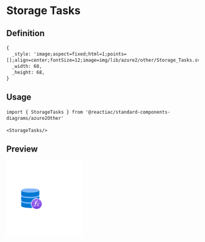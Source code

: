 # Storage Tasks

## Definition

```
{
  _style: 'image;aspect=fixed;html=1;points=[];align=center;fontSize=12;image=img/lib/azure2/other/Storage_Tasks.svg;strokeColor=none;',
  _width: 68,
  _height: 68,
}
```

## Usage

```
import { StorageTasks } from '@reactiac/standard-components-diagrams/azure2Other'

<StorageTasks/>
```

## Preview

<img src="./storage-tasks.png" width="200"/>
